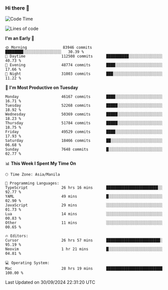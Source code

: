 ### Hi there 👋

<!--START_SECTION:waka-->
![Code Time](http://img.shields.io/badge/Code%20Time-5%2C608%20hrs%2024%20mins-blue)

![Lines of code](https://img.shields.io/badge/From%20Hello%20World%20I%27ve%20Written-120.9%20million%20lines%20of%20code-blue)

**I'm an Early 🐤** 

```text
🌞 Morning                83946 commits       ████████░░░░░░░░░░░░░░░░░   30.39 % 
🌆 Daytime                112508 commits      ██████████░░░░░░░░░░░░░░░   40.73 % 
🌃 Evening                48774 commits       ████░░░░░░░░░░░░░░░░░░░░░   17.66 % 
🌙 Night                  31003 commits       ███░░░░░░░░░░░░░░░░░░░░░░   11.22 % 
```
📅 **I'm Most Productive on Tuesday** 

```text
Monday                   46167 commits       ████░░░░░░░░░░░░░░░░░░░░░   16.71 % 
Tuesday                  52268 commits       █████░░░░░░░░░░░░░░░░░░░░   18.92 % 
Wednesday                50369 commits       █████░░░░░░░░░░░░░░░░░░░░   18.23 % 
Thursday                 51784 commits       █████░░░░░░░░░░░░░░░░░░░░   18.75 % 
Friday                   49529 commits       ████░░░░░░░░░░░░░░░░░░░░░   17.93 % 
Saturday                 18466 commits       ██░░░░░░░░░░░░░░░░░░░░░░░   06.68 % 
Sunday                   7648 commits        █░░░░░░░░░░░░░░░░░░░░░░░░   02.77 % 
```


📊 **This Week I Spent My Time On** 

```text
🕑︎ Time Zone: Asia/Manila

💬 Programming Languages: 
TypeScript               26 hrs 16 mins      ███████████████████████░░   92.77 % 
YAML                     49 mins             █░░░░░░░░░░░░░░░░░░░░░░░░   02.90 % 
JavaScript               29 mins             ░░░░░░░░░░░░░░░░░░░░░░░░░   01.73 % 
Lua                      14 mins             ░░░░░░░░░░░░░░░░░░░░░░░░░   00.83 % 
Other                    11 mins             ░░░░░░░░░░░░░░░░░░░░░░░░░   00.65 % 

🔥 Editors: 
Cursor                   26 hrs 57 mins      ████████████████████████░   95.19 % 
Neovim                   1 hr 21 mins        █░░░░░░░░░░░░░░░░░░░░░░░░   04.81 % 

💻 Operating System: 
Mac                      28 hrs 19 mins      █████████████████████████   100.00 % 
```


 Last Updated on 30/09/2024 22:31:20 UTC
<!--END_SECTION:waka-->


<!--
**rad182/rad182** is a ✨ _special_ ✨ repository because its `README.md` (this file) appears on your GitHub profile.

Here are some ideas to get you started:

- 🔭 I’m currently working on ...
- 🌱 I’m currently learning ...
- 👯 I’m looking to collaborate on ...
- 🤔 I’m looking for help with ...
- 💬 Ask me about ...
- 📫 How to reach me: ...
- 😄 Pronouns: ...
- ⚡ Fun fact: ...
-->
